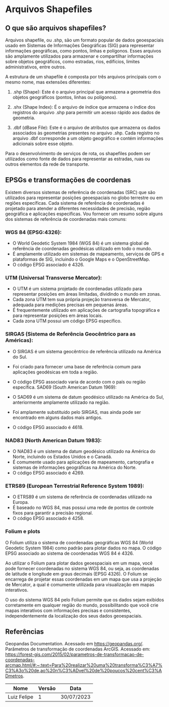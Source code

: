 # Arquivos Shapefiles

## O que são arquivos shapefiles?

Arquivos shapefile, ou .shp, são um formato popular de dados geoespaciais usado em Sistemas de Informações Geográficas (SIG) para representar informações geográficas, como pontos, linhas e polígonos. Esses arquivos são amplamente utilizados para armazenar e compartilhar informações sobre objetos geográficos, como estradas, rios, edifícios, limites administrativos, entre outros.

A estrutura de um shapefile é composta por três arquivos principais com o mesmo nome, mas extensões diferentes:

1. .shp (Shape): Este é o arquivo principal que armazena a geometria dos objetos geográficos (pontos, linhas ou polígonos).

2. .shx (Shape Index): É o arquivo de índice que armazena o índice dos registros do arquivo .shp para permitir um acesso rápido aos dados de geometria.

3. .dbf (dBase File): Este é o arquivo de atributos que armazena os dados associados às geometrias presentes no arquivo .shp. Cada registro no arquivo .dbf corresponde a um objeto geográfico e contém informações adicionais sobre esse objeto.

Para o desenvolvimento de serviços de rota, os shapefiles podem ser utilizados como fonte de dados para representar as estradas, ruas ou outros elementos da rede de transporte. 

## EPSGs e transformações de coordenas


Existem diversos sistemas de referência de coordenadas (SRC) que são utilizados para representar posições geoespaciais no globo terrestre ou em regiões específicas. Cada sistema de referência de coordenadas é projetado para atender a diferentes necessidades de precisão, região geográfica e aplicações específicas. Vou fornecer um resumo sobre alguns dos sistemas de referência de coordenadas mais comuns:

### WGS 84 (EPSG:4326):

* O World Geodetic System 1984 (WGS 84) é um sistema global de referência de coordenadas geodésicas utilizado em todo o mundo.
* É amplamente utilizado em sistemas de mapeamento, serviços de GPS e plataformas de SIG, incluindo o Google Maps e o OpenStreetMap.
* O código EPSG associado é 4326.

### UTM (Universal Transverse Mercator):
* O UTM é um sistema projetado de coordenadas utilizado para representar posições em áreas limitadas, dividindo o mundo em zonas.
* Cada zona UTM tem sua própria projeção transversa de Mercator, adequada para medições precisas em pequenas áreas.
* É frequentemente utilizado em aplicações de cartografia topográfica e para representar posições em áreas locais.
* Cada zona UTM possui um código EPSG específico.

### SIRGAS (Sistema de Referência Geocêntrico para as Américas):

* O SIRGAS é um sistema geocêntrico de referência utilizado na América do Sul.
* Foi criado para fornecer uma base de referência comum para aplicações geodésicas em toda a região.
* O código EPSG associado varia de acordo com o país ou região específica.
SAD69 (South American Datum 1969):

* O SAD69 é um sistema de datum geodésico utilizado na América do Sul, anteriormente amplamente utilizado na região.
* Foi amplamente substituído pelo SIRGAS, mas ainda pode ser encontrado em alguns dados mais antigos.
* O código EPSG associado é 4618.

### NAD83 (North American Datum 1983):

* O NAD83 é um sistema de datum geodésico utilizado na América do Norte, incluindo os Estados Unidos e o Canadá.
* É comumente usado para aplicações de mapeamento, cartografia e sistemas de informações geográficas na América do Norte.
* O código EPSG associado é 4269.

### ETRS89 (European Terrestrial Reference System 1989):

* O ETRS89 é um sistema de referência de coordenadas utilizado na Europa.
* É baseado no WGS 84, mas possui uma rede de pontos de controle fixos para garantir a precisão regional.
* O código EPSG associado é 4258.

### Folium e plots

O Folium utiliza o sistema de coordenadas geográficas WGS 84 (World Geodetic System 1984) como padrão para plotar dados no mapa. O código EPSG associado ao sistema de coordenadas WGS 84 é 4326.

Ao utilizar o Folium para plotar dados geoespaciais em um mapa, você pode fornecer coordenadas no sistema WGS 84, ou seja, as coordenadas de latitude e longitude em graus decimais (EPSG 4326). O Folium se encarrega de projetar essas coordenadas em um mapa que usa a projeção de Mercator, a qual é comumente utilizada para visualização em mapas interativos.

O uso do sistema WGS 84 pelo Folium permite que os dados sejam exibidos corretamente em qualquer região do mundo, possibilitando que você crie mapas interativos com informações precisas e consistentes, independentemente da localização dos seus dados geoespaciais.

## Referências

Geopandas Documentation. Acessado em https://geopandas.org/.
Parâmetros de transformação de coordenadas ArcGIS. Acessado em: 
https://forest-gis.com/2015/02/parametros-de-transformacao-de-coordenadas-arcmap.html/#:~:text=Para%20realizar%20uma%20transforma%C3%A7%C3%A3o%20de,ao%20n%C3%ADvel%20de%20poucos%20cent%C3%ADmetros.


|Nome  | Versão | Data  |
|---------|---------|---------|
|Luiz Felipe     |   1      | 30/07/2023        |
